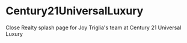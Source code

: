 # Century21UniversalLuxury
Close Realty splash page for Joy Triglia's team at Century 21 Universal Luxury

